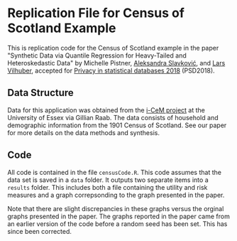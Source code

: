 # Replication File for Census of Scotland Example

This is replication code for the Census of Scotland example in the paper "Synthetic Data via Quantile Regression for Heavy-Tailed and Heteroskedastic Data" by Michelle Pistner, [Aleksandra Slavković](http://personal.psu.edu/abs12/), and [Lars Vilhuber](https://lars.vilhuber.com/), accepted for [Privacy in statistical databases 2018](https://unescoprivacychair.urv.cat/psd2018/) (PSD2018).


## Data Structure

Data for this application was obtained from the [i-CeM project](https://www1.essex.ac.uk/history/research/icem/) at the University of Essex via Gillian Raab. The data consists of household and demographic information from the 1901 Census of Scotland. See our paper for more details on the data methods and synthesis.


## Code

All code is contained in the file `censusCode.R`. This code assumes that the data set is saved in  a `data` folder. It outputs two separate items into a `results` folder. This includes both a file containing the utility and  risk measures and a graph correpsonding to the  graph presented in  the paper.

Note that there are slight discrepancies in these graphs versus the orginal graphs presented in the paper. The graphs reported in the paper came from an earlier version of the code before a random seed has been set. This has since been corrected.
